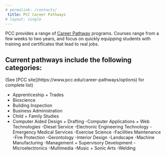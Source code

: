 ```yaml
---
# permalink: /contacts/
 title: PCC Career Pathways
# layout: single
---
```


PCC provides a range of [Career Pathway](https://www.pcc.edu/career-pathways/) programs. Courses range from a few weeks to two years, and focus on quickly equipping students with training and certificates that lead to real jobs.
<br>

<h2> Current pathways include the following categories: </h2>
(See [PCC site](https://www.pcc.edu/career-pathways/options) for complete list)
<br>

- Apprenticeship + Trades
- Bioscience
- Building Inspection
- Business Administration
- Child + Family Studies
- Computer Aided Design + Drafting
-Computer Applications + Web Technologies
-Diesel Service
-Electronic Engineering Technology
-Emergency Medical Services
-Exercise Science
-Facilities Maintenance
-Fire Protection
-Gerontology
-Interior Design
-Landscape
-Machine Manufacturing
-Management + Supervisory Development
-Microelectronics
-Multimedia
-Music + Sonic Arts
-Welding


